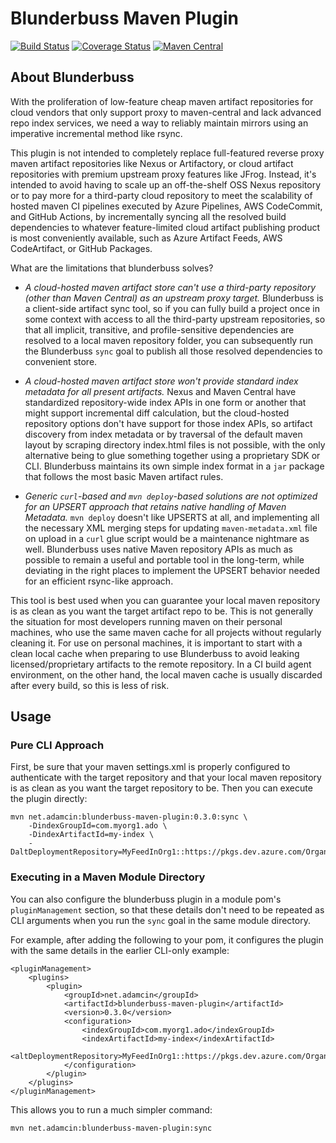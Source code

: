 Blunderbuss Maven Plugin
========================

[![Build Status](https://travis-ci.org/adamcin/blunderbuss-maven-plugin.png)](https://travis-ci.org/adamcin/blunderbuss-maven-plugin)
[![Coverage Status](https://coveralls.io/repos/github/adamcin/blunderbuss-maven-plugin/badge.svg?branch=master)](https://coveralls.io/github/adamcin/blunderbuss-maven-plugin?branch=master)
[![Maven Central](https://img.shields.io/maven-central/v/net.adamcin/blunderbuss-maven-plugin.svg?label=Maven%20Central)](https://search.maven.org/search?q=g:%22net.adamcin%22%20AND%20a:%22blunderbuss-maven-plugin%22)

## About Blunderbuss

With the proliferation of low-feature cheap maven artifact repositories for cloud vendors that only support proxy to maven-central and lack advanced 
repo index services, we need a way to reliably maintain mirrors using an imperative incremental method like rsync. 

This plugin is not intended to completely replace full-featured reverse proxy maven artifact repositories like Nexus or Artifactory, or 
cloud artifact repositories with premium upstream proxy features like JFrog. Instead, it's intended to avoid having to scale up an off-the-shelf OSS 
Nexus repository or to pay more for a third-party cloud repository to meet the scalability of hosted maven CI pipelines executed by Azure Pipelines,
AWS CodeCommit, and GitHub Actions, by incrementally syncing all the resolved build dependencies to whatever feature-limited cloud artifact publishing 
product is most conveniently available, such as Azure Artifact Feeds, AWS CodeArtifact, or GitHub Packages.

What are the limitations that blunderbuss solves?

* *A cloud-hosted maven artifact store can't use a third-party repository (other than Maven Central) as an upstream proxy target.* Blunderbuss is a 
client-side artifact sync tool, so if you can fully build a project once in some context with access to all the third-party upstream repositories, 
so that all implicit, transitive, and profile-sensitive dependencies are resolved to a local maven repository folder, you can subsequently run the 
Blunderbuss `sync` goal to publish all those resolved dependencies to convenient store.

* *A cloud-hosted maven artifact store won't provide standard index metadata for all present artifacts.* Nexus and Maven Central have standardized 
repository-wide index APIs in one form or another that might support incremental diff calculation, but the cloud-hosted repository options don't 
have support for those index APIs, so artifact discovery from index metadata or by traversal of the default maven layout by scraping directory 
index.html files is not possible, with the only alternative being to glue something together using a proprietary SDK or CLI. Blunderbuss maintains 
its own simple index format in a `jar` package that follows the most basic Maven artifact rules.

* *Generic `curl`-based and `mvn deploy`-based solutions are not optimized for an UPSERT approach that retains native handling of Maven Metadata.* 
`mvn deploy` doesn't like UPSERTS at all, and implementing all the necessary XML merging steps for updating `maven-metadata.xml` file on upload in a 
`curl` glue script would be a maintenance nightmare as well. Blunderbuss uses native Maven repository APIs as much as possible to remain a useful 
and portable tool in the long-term, while deviating in the right places to implement the UPSERT behavior needed for an efficient rsync-like approach. 

This tool is best used when you can guarantee your local maven repository is as clean as you want the target artifact repo to be. This is not 
generally the situation for most developers running maven on their personal machines, who use the same maven cache for all projects without regularly
cleaning it. For use on personal machines, it is important to start with a clean local cache when preparing to use Blunderbuss to avoid leaking 
licensed/proprietary artifacts to the remote repository. In a CI build agent environment, on the other hand, the local maven cache is usually 
discarded after every build, so this is less of risk.

## Usage

### Pure CLI Approach

First, be sure that your maven settings.xml is properly configured to authenticate with the target repository and that your local maven 
repository is as clean as you want the target repository to be. Then you can execute the plugin directly:

    mvn net.adamcin:blunderbuss-maven-plugin:0.3.0:sync \
        -DindexGroupId=com.myorg1.ado \
        -DindexArtifactId=my-index \
        -DaltDeploymentRepository=MyFeedInOrg1::https://pkgs.dev.azure.com/OrganzationName/ProjectName/_packaging/MyProjectScopedFeed1/Maven/v1
        

### Executing in a Maven Module Directory

You can also configure the blunderbuss plugin in a module pom's `pluginManagement` section, so that these details don't need to be repeated as
CLI arguments when you run the `sync` goal in the same module directory.

For example, after adding the following to your pom, it configures the plugin with the same details in the earlier CLI-only example:

    <pluginManagement>
        <plugins>
            <plugin>
                <groupId>net.adamcin</groupId>
                <artifactId>blunderbuss-maven-plugin</artifactId>
                <version>0.3.0</version>
                <configuration>
                    <indexGroupId>com.myorg1.ado</indexGroupId>
                    <indexArtifactId>my-index</indexArtifactId>
                    <altDeploymentRepository>MyFeedInOrg1::https://pkgs.dev.azure.com/OrganzationName/ProjectName/_packaging/MyProjectScopedFeed1/Maven/v1</altDeploymentRepository>
                </configuration>
            </plugin>
        </plugins>
    </pluginManagement>
    
This allows you to run a much simpler command:

    mvn net.adamcin:blunderbuss-maven-plugin:sync
    
